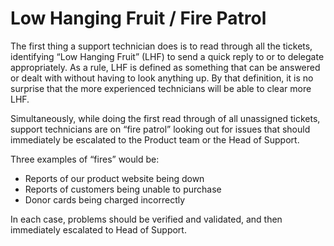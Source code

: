 # Low Hanging Fruit / Fire Patrol
The first thing a support technician does is to read through all the tickets, identifying “Low Hanging Fruit” (LHF) to send a quick reply to or to delegate appropriately. As a rule, LHF is defined as something that can be answered or dealt with without having to look anything up. By that definition, it is no surprise that the more experienced technicians will be able to clear more LHF. 

Simultaneously, while doing the first read through of all unassigned tickets, support technicians are on “fire patrol” looking out for issues that should immediately be escalated to the Product team or the Head of Support. 

Three examples of “fires” would be:
* Reports of our product website being down
* Reports of customers being unable to purchase
* Donor cards being charged incorrectly

In each case, problems should be verified and validated, and then immediately escalated to Head of Support.
